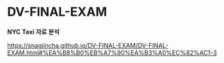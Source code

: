 # DV-FINAL-EXAM

**NYC Taxi 자료 분석**

https://snagjincha.github.io/DV-FINAL-EXAM/DV-FINAL-EXAM.html#%EA%B8%B0%EB%A7%90%EA%B3%A0%EC%82%AC1-3
